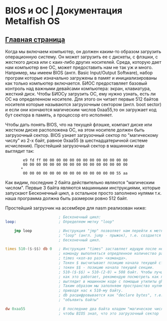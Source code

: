 # BIOS и ОС | Документация Metalfish OS

## [Главная страница](./index.md)

Когда мы включаем компьютер, он должен каким-то образом загрузить операционную систему. Он может загрузить ее с дискеты, с флэшки, с жесткого диска или с каих-либо других носителей.
Среда, которую дает нам компьютер вне ОС, может предоставить нам не так уж и много. Например, мы имеем BIOS (англ. Basic Input/Output Software), набор програм которые изначально загружены в памят и инициализированы как только компьютер включается. БИОС предоставляет базовый контроль над важными девайсами компьютера: экран, клавиатура, жесткий диск.
Чтобы БИОСу загрузить ОС, ему нужно узнать, есть ли ОС на определенном носителе. Для этого он читает первые 512 байтов носителя которые называются загрузочным сектором (англ. boot sector) и если они кончаются магическим числов 0xaa55,то он загружает код бут сектора в память, а процессор его исполняет.

Чтобы дать понять BIOS, что на текущей флэшке, компакт диске или жестком диске расположена ОС, на этом носителе должен быть загрузочный сектор. BIOS узнает загрузочный сектор по "магическому числу" из 2-х байт, равное 0xaa55 (в шестнадцатеричной системе исчисления). Простейший загрузочный сектор в машинном коде выглядит так:

```bin
 		e9 fd ff 00 00 00 00 00 00 00 00 00 00 00 00 00
 		00 00 00 00 00 00 00 00 00 00 00 00 00 00 00 00
	   *
 		00 00 00 00 00 00 00 00 00 00 00 00 00 00 55 aa
```

Как видим, последние 2 байта действительно являются "магическим числом". Первые 3 байта являются машинными инструкциями, которые запускают Бесконечный цикл, а остальное просто заполнено нулями т.к. наша программа должна быть размером ровно 512 байт.

Простейший загрузчик на ассембере для nasm реализован ниже:

```asm
						; Бесконечный цикл:
loop:					; Определяем метку "loop"

	jmp loop			; Инструкция "jmp" позволяет нам перейти к метке
						; "loop" (англ. jump - прыжок), т.е. создается
						; бесконечный цикл.

times 510-($-$$) db 0	; Инструкция "times" заставляет идущую после нее
						; команду выполняться опредленное количество раз, т.е.
						; times <кол-во раз> <команда>.
						; Токен $ высчитывает позицию начала текущей строки,
						; токен $$ - позицию начала текущей секции.
						; 510-($-$$) = 510-(2-0) = 508 байт. Чтобы лучше понять
						; как это работает, рекомендую посмотреть как программа
						; выглядит в машинном коде с помощью утилиты ghex.
						; Таким образом мы заполняем пространство нулями (db 0),
						; приводя нас к 510-му байту.
						; db расшифровывается как "declare bytes", т.е.
						; "объявить байты"

dw 0xaa55				; В последние два байта кладем "магическое число",
						; чтобы BIOS знал, что это загрузочный сектор
```
